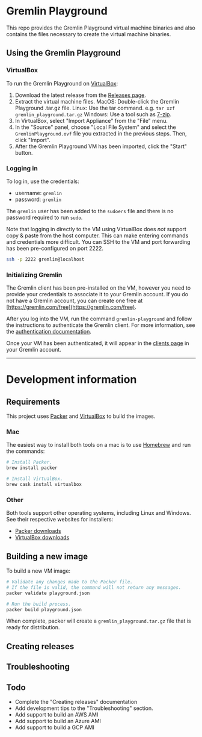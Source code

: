 # Gremlin Playground

This repo provides the Gremlin Playground virtual machine binaries and also contains the files necessary to create the virtual machine binaries.

## Using the Gremlin Playground

### VirtualBox

To run the Gremlin Playground on [VirtualBox](https://www.virtualbox.org/):

1. Download the latest release from the [Releases page](https://github.com/gremlin/gremlin-playground/releases).
1. Extract the virtual machine files.
   MacOS: Double-click the Gremlin Playground .tar.gz file.
   Linux: Use the tar command. e.g. `tar xzf gremlin_playground.tar.gz`
   Windows: Use a tool such as [7-zip](https://www.7-zip.org/).
1. In VirtualBox, select "Import Appliance" from the "File" menu.
1. In the "Source" panel, choose "Local File System" and select the `GremlinPlayground.ovf` file you extracted in the previous steps. Then, click "Import".
1. After the Gremlin Playground VM has been imported, click the "Start" button.

### Logging in

To log in, use the credentials:
- username: `gremlin`
- password: `gremlin`

The `gremlin` user has been added to the `sudoers` file and there is no password required to run `sudo`.

Note that logging in directly to the VM using VirtualBox does *not* support copy & paste from the host computer. This can make entering commands and credentials more difficult. You can SSH to the VM and port forwarding has been pre-configured on port 2222.

```bash
ssh -p 2222 gremlin@localhost
```

### Initializing Gremlin

The Gremlin client has been pre-installed on the VM, however you need to provide your credentials to associate it to your Gremlin account. If you do not have a Gremlin account, you can create one free at [https://gremlin.com/free](https://gremlin.com/free).

After you log into the VM, run the command `gremlin-playground` and follow the instructions to authenticate the Gremlin client. For more information, see the [authentication documentation](https://www.gremlin.com/docs/infrastructure-layer/authentication/).

Once your VM has been authenticated, it will appear in the [clients page](https://app.gremlin.com/clients/hosts) in your Gremlin account.


---
# Development information

## Requirements

This project uses [Packer](https://www.packer.io/) and [VirtualBox](https://www.virtualbox.org/) to build the images.

### Mac

The easiest way to install both tools on a mac is to use [Homebrew](https://brew.sh/) and run the commands:
```bash
# Install Packer.
brew install packer

# Install VirtualBox.
brew cask install virtualbox
```

### Other
Both tools support other operating systems, including Linux and Windows. See their respective websites for installers:

- [Packer downloads](https://www.packer.io/downloads)
- [VirtualBox downloads](https://www.virtualbox.org/wiki/Downloads)


## Building a new image

To build a new VM image:

```bash
# Validate any changes made to the Packer file.
# If the file is valid, the command will not return any messages.
packer validate playground.json

# Run the build process.
packer build playground.json
```

When complete, packer will create a `gremlin_playground.tar.gz` file that is ready for distribution.

## Creating releases

## Troubleshooting

## Todo

- Complete the "Creating releases" documentation
- Add development tips to the "Troubleshooting" section.
- Add support to build an AWS AMI
- Add support to build an Azure AMI
- Add support to build a GCP AMI
